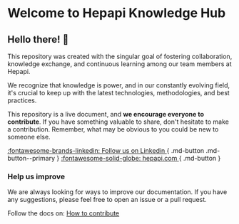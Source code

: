 # Welcome to Hepapi Knowledge Hub 

## Hello there! 👋

This repository was created with the singular goal of fostering collaboration, knowledge exchange, and continuous learning among our team members at Hepapi.

We recognize that knowledge is power, and in our constantly evolving field, it's crucial to keep up with the latest technologies, methodologies, and best practices. 

This repository is a live document, and **we encourage everyone to contribute**. If you have something valuable to share, don't hesitate to make a contribution. Remember, what may be obvious to you could be new to someone else.

[:fontawesome-brands-linkedin: Follow us on Linkedin ](https://linkedin.com/company/hepapi){ .md-button .md-button--primary }
[:fontawesome-solid-globe: hepapi.com ](https://hepapi.com/){ .md-button }


### Help us improve

We are always looking for ways to improve our documentation. If you have any suggestions, please feel free to open an issue or a pull request.

Follow the docs on: [How to contribute](./misc/how-to-contribute/about-mkdocs.md)

